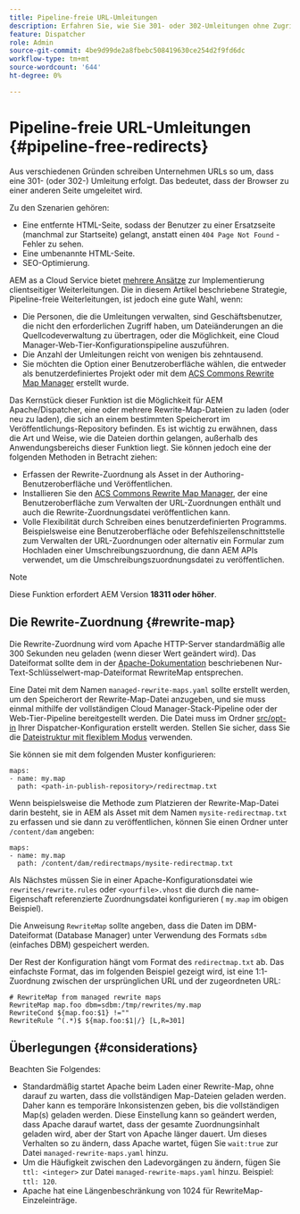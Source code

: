 ```yaml
---
title: Pipeline-freie URL-Umleitungen
description: Erfahren Sie, wie Sie 301- oder 302-Umleitungen ohne Zugriff auf Git- oder Cloud Manager-Pipelines deklarieren.
feature: Dispatcher
role: Admin
source-git-commit: 4be9d99de2a8fbebc508419630ce254d2f9fd6dc
workflow-type: tm+mt
source-wordcount: '644'
ht-degree: 0%

---
```


# Pipeline-freie URL-Umleitungen {#pipeline-free-redirects}

Aus verschiedenen Gründen schreiben Unternehmen URLs so um, dass eine 301- (oder 302-) Umleitung erfolgt. Das bedeutet, dass der Browser zu einer anderen Seite umgeleitet wird.

Zu den Szenarien gehören:

* Eine entfernte HTML-Seite, sodass der Benutzer zu einer Ersatzseite (manchmal zur Startseite) gelangt, anstatt einen `404 Page Not Found` -Fehler zu sehen.
* Eine umbenannte HTML-Seite.
* SEO-Optimierung.

AEM as a Cloud Service bietet [mehrere Ansätze](https://experienceleague.adobe.com/en/docs/experience-manager-learn/foundation/administration/url-redirection) zur Implementierung clientseitiger Weiterleitungen. Die in diesem Artikel beschriebene Strategie, Pipeline-freie Weiterleitungen, ist jedoch eine gute Wahl, wenn:

* Die Personen, die die Umleitungen verwalten, sind Geschäftsbenutzer, die nicht den erforderlichen Zugriff haben, um Dateiänderungen an die Quellcodeverwaltung zu übertragen, oder die Möglichkeit, eine Cloud Manager-Web-Tier-Konfigurationspipeline auszuführen.
* Die Anzahl der Umleitungen reicht von wenigen bis zehntausend.
* Sie möchten die Option einer Benutzeroberfläche wählen, die entweder als benutzerdefiniertes Projekt oder mit dem [ACS Commons Rewrite Map Manager](https://adobe-consulting-services.github.io/acs-aem-commons/features/redirect-map-manager/index.html) erstellt wurde.

Das Kernstück dieser Funktion ist die Möglichkeit für AEM Apache/Dispatcher, eine oder mehrere Rewrite-Map-Dateien zu laden (oder neu zu laden), die sich an einem bestimmten Speicherort im Veröffentlichungs-Repository befinden. Es ist wichtig zu erwähnen, dass die Art und Weise, wie die Dateien dorthin gelangen, außerhalb des Anwendungsbereichs dieser Funktion liegt. Sie können jedoch eine der folgenden Methoden in Betracht ziehen:

* Erfassen der Rewrite-Zuordnung als Asset in der Authoring-Benutzeroberfläche und Veröffentlichen.
* Installieren Sie den [ACS Commons Rewrite Map Manager](https://adobe-consulting-services.github.io/acs-aem-commons/features/redirect-map-manager/index.html), der eine Benutzeroberfläche zum Verwalten der URL-Zuordnungen enthält und auch die Rewrite-Zuordnungsdatei veröffentlichen kann.
* Volle Flexibilität durch Schreiben eines benutzerdefinierten Programms. Beispielsweise eine Benutzeroberfläche oder Befehlszeilenschnittstelle zum Verwalten der URL-Zuordnungen oder alternativ ein Formular zum Hochladen einer Umschreibungszuordnung, die dann AEM APIs verwendet, um die Umschreibungszuordnungsdatei zu veröffentlichen.

>[!NOTE]
> Diese Funktion erfordert AEM Version **18311 oder höher**.

## Die Rewrite-Zuordnung {#rewrite-map}

Die Rewrite-Zuordnung wird vom Apache HTTP-Server standardmäßig alle 300 Sekunden neu geladen (wenn dieser Wert geändert wird). Das Dateiformat sollte dem in der [Apache-Dokumentation](https://httpd.apache.org/docs/2.4/rewrite/rewritemap.html#txt) beschriebenen Nur-Text-Schlüsselwert-map-Dateiformat RewriteMap entsprechen.

Eine Datei mit dem Namen `managed-rewrite-maps.yaml` sollte erstellt werden, um den Speicherort der Rewrite-Map-Datei anzugeben, und sie muss einmal mithilfe der vollständigen Cloud Manager-Stack-Pipeline oder der Web-Tier-Pipeline bereitgestellt werden. Die Datei muss im Ordner [src/opt-in](https://github.com/adobe/aem-project-archetype/tree/develop/src/main/archetype/dispatcher.cloud/src/opt-in) Ihrer Dispatcher-Konfiguration erstellt werden. Stellen Sie sicher, dass Sie die [Dateistruktur mit flexiblem Modus](/help/implementing/dispatcher/validation-debug.md#flexible-mode-file-structure) verwenden.

Sie können sie mit dem folgenden Muster konfigurieren:

```
maps:
- name: my.map
  path: <path-in-publish-repository>/redirectmap.txt
```

Wenn beispielsweise die Methode zum Platzieren der Rewrite-Map-Datei darin besteht, sie in AEM als Asset mit dem Namen `mysite-redirectmap.txt` zu erfassen und sie dann zu veröffentlichen, können Sie einen Ordner unter `/content/dam` angeben:

```
maps:
- name: my.map
  path: /content/dam/redirectmaps/mysite-redirectmap.txt
```

Als Nächstes müssen Sie in einer Apache-Konfigurationsdatei wie `rewrites/rewrite.rules` oder `<yourfile>.vhost` die durch die name-Eigenschaft referenzierte Zuordnungsdatei konfigurieren ( `my.map` im obigen Beispiel).

Die Anweisung `RewriteMap` sollte angeben, dass die Daten im DBM-Dateiformat (Database Manager) unter Verwendung des Formats `sdbm` (einfaches DBM) gespeichert werden.

Der Rest der Konfiguration hängt vom Format des `redirectmap.txt` ab. Das einfachste Format, das im folgenden Beispiel gezeigt wird, ist eine 1:1-Zuordnung zwischen der ursprünglichen URL und der zugeordneten URL:

```
# RewriteMap from managed rewrite maps
RewriteMap map.foo dbm=sdbm:/tmp/rewrites/my.map
RewriteCond ${map.foo:$1} !=""
RewriteRule ^(.*)$ ${map.foo:$1|/} [L,R=301]
```


## Überlegungen {#considerations}

Beachten Sie Folgendes:

* Standardmäßig startet Apache beim Laden einer Rewrite-Map, ohne darauf zu warten, dass die vollständigen Map-Dateien geladen werden. Daher kann es temporäre Inkonsistenzen geben, bis die vollständigen Map(s) geladen werden. Diese Einstellung kann so geändert werden, dass Apache darauf wartet, dass der gesamte Zuordnungsinhalt geladen wird, aber der Start von Apache länger dauert. Um dieses Verhalten so zu ändern, dass Apache wartet, fügen Sie `wait:true` zur Datei `managed-rewrite-maps.yaml` hinzu.
* Um die Häufigkeit zwischen den Ladevorgängen zu ändern, fügen Sie `ttl: <integer>` zur Datei `managed-rewrite-maps.yaml` hinzu. Beispiel: `ttl: 120`.
* Apache hat eine Längenbeschränkung von 1024 für RewriteMap-Einzeleinträge.
